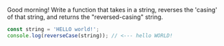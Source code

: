 Good morning! Write a function that takes in a string, reverses the 'casing' of that string, and returns the "reversed-casing" string.


```js
const string = 'HELLO world!';
console.log(reverseCase(string)); // <--- hello WORLD!
```